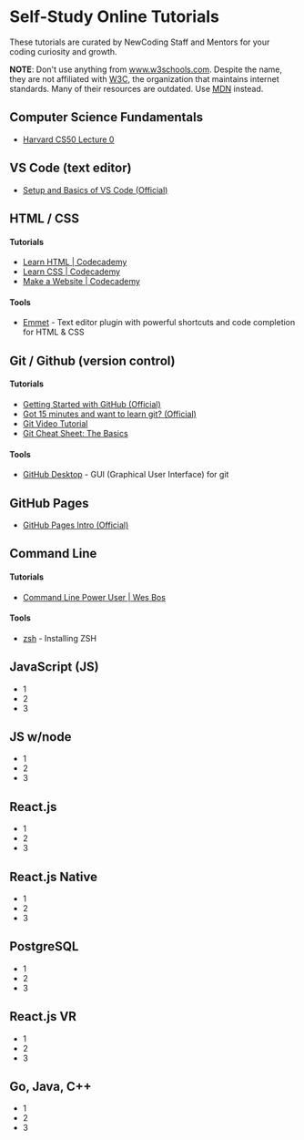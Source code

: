 # Self-Study Online Tutorials 
These tutorials are curated by NewCoding Staff and Mentors for your coding curiosity and growth.

**NOTE**: Don't use anything from www.w3schools.com. Despite the name, they are not affiliated with [W3C](https://www.w3.org/), the organization that maintains internet standards. Many of their resources are outdated. Use [MDN](https://developer.mozilla.org/) instead.

## Computer Science Fundamentals

* <a href="https://www.youtube.com/watch?v=y62zj9ozPOM/" target="_blank">Harvard CS50 Lecture 0</a>

## VS Code (text editor)

* [Setup and Basics of VS Code (Official)](https://code.visualstudio.com/docs/introvideos/basics)

## HTML / CSS

#### Tutorials
* [Learn HTML | Codecademy](https://www.codecademy.com/learn/learn-html)
* [Learn CSS | Codecademy](https://www.codecademy.com/learn/learn-css)
* [Make a Website | Codecademy](https://www.codecademy.com/learn/make-a-website)

#### Tools
* [Emmet](https://emmet.io/) - Text editor plugin with powerful shortcuts and code completion for HTML & CSS


## Git / Github (version control)

#### Tutorials
* [Getting Started with GitHub (Official)](https://www.youtube.com/watch?v=noZnOSpcjYY)
* [Got 15 minutes and want to learn git? (Official)](https://try.github.io/levels/1/challenges/1)
* [Git Video Tutorial](https://www.youtube.com/playlist?list=PLGLfVvz_LVvQHO1PfyscjIPkNJjgHsLyH)
* [Git Cheat Sheet: The Basics](https://www.reddit.com/r/learnprogramming/comments/7yf4f8/cheat_sheet_on_the_very_basics_of_github_and_git/)

#### Tools
* [GitHub Desktop](https://desktop.github.com/) - GUI (Graphical User Interface) for git

## GitHub Pages
* [GitHub Pages Intro (Official)](https://guides.github.com/features/pages/)

## Command Line

#### Tutorials
* [Command Line Power User | Wes Bos](https://wesbos.com/command-line-video-tutorials/)

#### Tools
* [zsh](https://github.com/robbyrussell/oh-my-zsh/wiki/Installing-ZSH) - Installing ZSH

## JavaScript (JS)
* 1
* 2
* 3
## JS w/node
* 1
* 2
* 3
## React.js
* 1
* 2
* 3
## React.js Native
* 1
* 2
* 3
## PostgreSQL
* 1
* 2
* 3
## React.js VR
* 1
* 2
* 3
## Go, Java, C++
* 1
* 2
* 3
